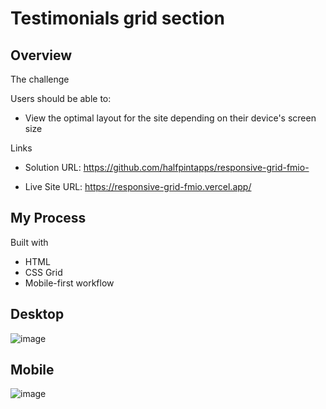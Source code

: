 # Testimonials grid section

## Overview

The challenge

Users should be able to:

- View the optimal layout for the site depending on their device's screen size

Links

- Solution URL: https://github.com/halfpintapps/responsive-grid-fmio-

- Live Site URL: https://responsive-grid-fmio.vercel.app/

## My Process

Built with

- HTML
- CSS Grid
- Mobile-first workflow

## Desktop

![image](https://user-images.githubusercontent.com/71187445/170822804-962a1adf-b6b2-4b15-9644-b349408d74b0.png)

## Mobile

![image](https://user-images.githubusercontent.com/71187445/170822886-fb878f53-6c37-40e3-bc16-c7fc25383151.png)
